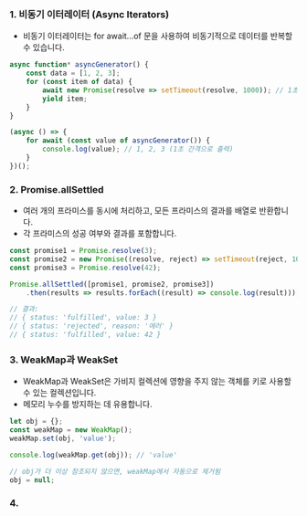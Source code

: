 
### 1. 비동기 이터레이터 (Async Iterators)
- 비동기 이터레이터는 for await...of 문을 사용하여 비동기적으로 데이터를 반복할 수 있습니다.

```javascript
async function* asyncGenerator() {
    const data = [1, 2, 3];
    for (const item of data) {
        await new Promise(resolve => setTimeout(resolve, 1000)); // 1초 대기
        yield item;
    }
}

(async () => {
    for await (const value of asyncGenerator()) {
        console.log(value); // 1, 2, 3 (1초 간격으로 출력)
    }
})();
```

### 2. Promise.allSettled
- 여러 개의 프라미스를 동시에 처리하고, 모든 프라미스의 결과를 배열로 반환합니다. 
- 각 프라미스의 성공 여부와 결과를 포함합니다.


```javascript
const promise1 = Promise.resolve(3);
const promise2 = new Promise((resolve, reject) => setTimeout(reject, 100, '에러'));
const promise3 = Promise.resolve(42);

Promise.allSettled([promise1, promise2, promise3])
    .then(results => results.forEach((result) => console.log(result)));

// 결과:
// { status: 'fulfilled', value: 3 }
// { status: 'rejected', reason: '에러' }
// { status: 'fulfilled', value: 42 }
```


### 3. WeakMap과 WeakSet
- WeakMap과 WeakSet은 가비지 컬렉션에 영향을 주지 않는 객체를 키로 사용할 수 있는 컬렉션입니다.
- 메모리 누수를 방지하는 데 유용합니다.

```javascript
let obj = {};
const weakMap = new WeakMap();
weakMap.set(obj, 'value');

console.log(weakMap.get(obj)); // 'value'

// obj가 더 이상 참조되지 않으면, weakMap에서 자동으로 제거됨
obj = null;
```

### 4. 

